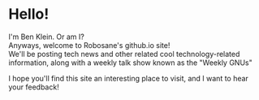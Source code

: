 Hello!
======

I'm Ben Klein. Or am I?  
Anyways, welcome to Robosane's github.io site!  
We'll be posting tech news and other related cool technology-related information, along with a weekly talk show known as the "Weekly GNUs"

I hope you'll find this site an interesting place to visit, and I want to hear your feedback!
